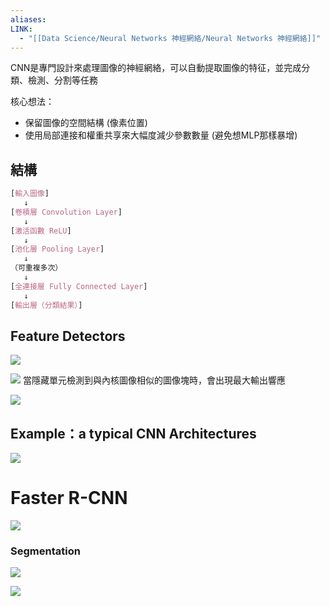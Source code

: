 ```yaml
---
aliases: 
LINK:
  - "[[Data Science/Neural Networks 神經網絡/Neural Networks 神經網絡]]"
---
```




CNN是專門設計來處理圖像的神經網絡，可以自動提取圖像的特征，並完成分類、檢測、分割等任務


核心想法：
- 保留圖像的空間結構 (像素位置)
- 使用局部連接和權重共享來大幅度減少參數數量 (避免想MLP那樣暴增)


## 結構 


```css
[輸入圖像]
   ↓
[卷積層 Convolution Layer]
   ↓
[激活函數 ReLU]
   ↓
[池化層 Pooling Layer]
   ↓
（可重複多次）
   ↓
[全連接層 Fully Connected Layer]
   ↓
[輸出層（分類結果）]

```






## Feature Detectors

![](Pasted%20image%2020250519010144.png)

![](PICTURE/Neural%20Networks%20%E7%A5%9E%E7%B6%93%E7%B6%B2%E7%B5%A1/5f58ee32e1fb71974b8dd37cedacbcfa_MD5.jpeg)
當隱藏單元檢測到與內核圖像相似的圖像塊時，會出現最大輸出響應






![](PICTURE/CNN%20Convolutional%20Neural%20Networks/5d38140a56e7eb632f1389f3cdbd3aca_MD5.jpeg)



## Example：a typical CNN Architectures

![](PICTURE/CNN%20Convolutional%20Neural%20Networks/ac1888e1f1aff9b8177af65c206a5a72_MD5.jpeg)




# Faster R-CNN 
![](PICTURE/CNN%20Convolutional%20Neural%20Networks/22cb1c3816f3e07867104ca384d0ccba_MD5.jpeg)



### Segmentation 
![](PICTURE/CNN%20Convolutional%20Neural%20Networks/d924d7c82ae4b7ca2fc38ee9b6731912_MD5.jpeg)

![](PICTURE/CNN%20Convolutional%20Neural%20Networks/27bb441e6c089c00a8825d3799da1b4b_MD5.jpeg)






































































